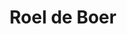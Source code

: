 ---
category: residents
layout: post
title: Roel de Boer
profession: fine arts
website: www.roeldeboer.com
image:
  

---